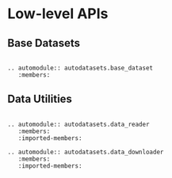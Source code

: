 # Low-level APIs

## Base Datasets

```eval_rst

.. automodule:: autodatasets.base_dataset
   :members:

```


## Data Utilities

```eval_rst

.. automodule:: autodatasets.data_reader
   :members:
   :imported-members:

.. automodule:: autodatasets.data_downloader
   :members:
   :imported-members:

```
